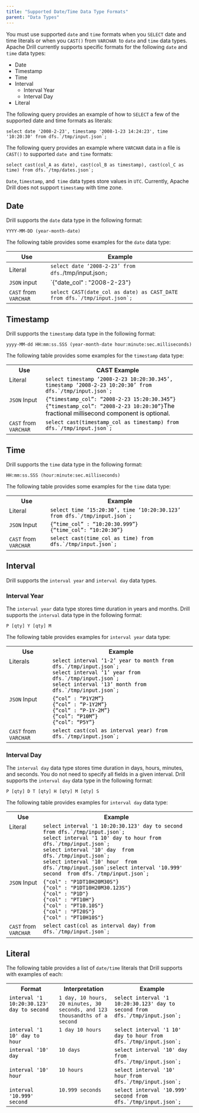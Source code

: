 ```yaml
---
title: "Supported Date/Time Data Type Formats"
parent: "Data Types"
---
```

You must use supported `date` and `time` formats when you `SELECT` date and
time literals or when you `CAST()` from `VARCHAR `to `date` and `time` data
types. Apache Drill currently supports specific formats for the following
`date` and `time` data types:

  * Date
  * Timestamp
  * Time
  * Interval
    * Interval Year
    * Interval Day
  * Literal

The following query provides an example of how to `SELECT` a few of the
supported date and time formats as literals:

    select date '2008-2-23', timestamp '2008-1-23 14:24:23', time '10:20:30' from dfs.`/tmp/input.json`;

The following query provides an example where `VARCHAR` data in a file is
`CAST()` to supported `date `and `time` formats:

    select cast(col_A as date), cast(col_B as timestamp), cast(col_C as time) from dfs.`/tmp/dates.json`;

`Date`, t`imestamp`, and` time` data types store values in `UTC`. Currently,
Apache Drill does not support `timestamp` with time zone.

## Date

Drill supports the `date` data type in the following format:

    YYYY-MM-DD (year-month-date)

The following table provides some examples for the `date` data type:

  | Use | Example |
  | --- | ------- |
  |Literal| `select date ‘2008-2-23’ from dfs.`/tmp/input.json`;`|
  |`JSON` input | `{"date_col" : "2008-2-23"} 
  | `CAST` from `VARCHAR`| `` select CAST(date_col as date) as CAST_DATE from dfs.`/tmp/input.json`; ``|

## Timestamp

Drill supports the `timestamp` data type in the following format:

    yyyy-MM-dd HH:mm:ss.SSS (year-month-date hour:minute:sec.milliseconds)

The following table provides some examples for the `timestamp` data type:

<table>
 <tbody>
  <tr>
   <th>Use</th>
   <th>CAST Example</th>
  </tr>
  <tr>
   <td valign="top">Literal</td>
   <td valign="top"><code><span style="color: rgb(0,0,0);">select timestamp ‘2008-2-23 10:20:30.345’, timestamp ‘2008-2-23 10:20:30’ from dfs.`/tmp/input.json`;</span></code>
   </td></tr>
  <tr>
   <td colspan="1" valign="top"><code>JSON</code> Input</td>
   <td colspan="1" valign="top"><code><span style="color: rgb(0,0,0);">{“timestamp_col”: “2008-2-23 15:20:30.345”}<br /></span><span style="color: rgb(0,0,0);">{“timestamp_col”: “2008-2-23 10:20:30”}</span></code><span style="color: rgb(0,0,0);">The fractional millisecond component is optional.</span></td>
   </tr>
   <tr>
    <td colspan="1" valign="top"><code>CAST</code> from <code>VARCHAR</code></td>
    <td colspan="1" valign="top"><code><span style="color: rgb(0,0,0);">select cast(timestamp_col as timestamp) from dfs.`/tmp/input.json`; </span></code></td>
   </tr>
  </tbody>
 </table>

## Time

Drill supports the `time` data type in the following format:

    HH:mm:ss.SSS (hour:minute:sec.milliseconds)

The following table provides some examples for the `time` data type:

<table><tbody><tr>
  <th>Use</th>
  <th>Example</th>
  </tr>
  <tr>
   <td valign="top">Literal</td>
   <td valign="top"><code><span style="color: rgb(0,0,0);">select time ‘15:20:30’, time ‘10:20:30.123’ from dfs.`/tmp/input.json`;</span></code></td>
  </tr>
  <tr>
  <td colspan="1" valign="top"><code>JSON</code> Input</td>
  <td colspan="1" valign="top"><code><span style="color: rgb(0,0,0);">{“time_col” : “10:20:30.999”}<br /></span><span style="color: rgb(0,0,0);">{“time_col”: “10:20:30”}</span></code></td>
 </tr>
 <tr>
  <td colspan="1" valign="top"><code>CAST</code> from <code>VARCHAR</code></td>
  <td colspan="1" valign="top"><code><span style="color: rgb(0,0,0);">select cast(time_col as time) from dfs.`/tmp/input.json`;</span></code></td>
</tr></tbody>
</table>

## Interval

Drill supports the `interval year` and `interval day` data types.

### Interval Year

The `interval year` data type stores time duration in years and months. Drill
supports the `interval` data type in the following format:

    P [qty] Y [qty] M

The following table provides examples for `interval year` data type:

<table ><tbody><tr>
<th>Use</th>
<th>Example</th></tr>
  <tr>
    <td valign="top">Literals</td>
    <td valign="top"><code><span style="color: rgb(0,0,0);">select interval ‘1-2’ year to month from dfs.`/tmp/input.json`;<br /></span><span style="color: rgb(0,0,0);">select interval ‘1’ year from dfs.`/tmp/input.json`;<br /></span><span style="color: rgb(0,0,0);">select interval '13’ month from dfs.`/tmp/input.json`;</span></code></td></tr><tr>
    <td colspan="1" valign="top"><code>JSON</code> Input</td>
    <td colspan="1" valign="top"><code><span style="color: rgb(0,0,0);">{“col” : “P1Y2M”}<br /></span><span style="color: rgb(0,0,0);">{“col” : “P-1Y2M”}<br /></span><span style="color: rgb(0,0,0);">{“col” : “P-1Y-2M”}<br /></span><span style="color: rgb(0,0,0);">{“col”: “P10M”}<br /></span><span style="color: rgb(0,0,0);">{“col”: “P5Y”}</span></code></td>
  </tr>
  <tr>
    <td colspan="1" valign="top"><code>CAST</code> from <code>VARCHAR</code></td>
    <td colspan="1" valign="top"><code><span style="color: rgb(0,0,0);">select cast(col as interval year) from dfs.`/tmp/input.json`;</span></code></td>
  </tr>
  </tbody></table> 

### Interval Day

The `interval day` data type stores time duration in days, hours, minutes, and
seconds. You do not need to specify all fields in a given interval. Drill
supports the `interval day` data type in the following format:

    P [qty] D T [qty] H [qty] M [qty] S

The following table provides examples for `interval day` data type:

<table><tbody><tr><th>Use</th><th>Example</th></tr><tr><td valign="top">Literal</td><td valign="top"><code><span style="color: rgb(0,0,0);">select interval '1 10:20:30.123' day to second from dfs.`/tmp/input.json`;<br /></span><span style="color: rgb(0,0,0);">select interval '1 10' day to hour from dfs.`/tmp/input.json`;<br /></span><span style="color: rgb(0,0,0);">select interval '10' day  from dfs.`/tmp/input.json`;<br /></span><span style="color: rgb(0,0,0);">select interval '10' hour  from dfs.`/tmp/input.json`;</span></code><code><span style="color: rgb(0,0,0);">select interval '10.999' second  from dfs.`/tmp/input.json`;</span></code></td></tr><tr><td colspan="1" valign="top"><code>JSON</code> Input</td><td colspan="1" valign="top"><code><span style="color: rgb(0,0,0);">{&quot;col&quot; : &quot;P1DT10H20M30S&quot;}<br /></span><span style="color: rgb(0,0,0);">{&quot;col&quot; : &quot;P1DT10H20M30.123S&quot;}<br /></span><span style="color: rgb(0,0,0);">{&quot;col&quot; : &quot;P1D&quot;}<br /></span><span style="color: rgb(0,0,0);">{&quot;col&quot; : &quot;PT10H&quot;}<br /></span><span style="color: rgb(0,0,0);">{&quot;col&quot; : &quot;PT10.10S&quot;}<br /></span><span style="color: rgb(0,0,0);">{&quot;col&quot; : &quot;PT20S&quot;}<br /></span><span style="color: rgb(0,0,0);">{&quot;col&quot; : &quot;PT10H10S&quot;}</span></code></td></tr><tr><td colspan="1" valign="top"><code>CAST</code> from <code>VARCHAR</code></td><td colspan="1" valign="top"><code><span style="color: rgb(0,0,0);">select cast(col as interval day) from dfs.`/tmp/input.json`;</span></code></td></tr></tbody></table></div> 

## Literal

The following table provides a list of `date/time` literals that Drill
supports with examples of each:

<table ><tbody><tr><th >Format</th><th colspan="1" >Interpretation</th><th >Example</th></tr><tr><td colspan="1" valign="top"><code><span style="color: rgb(0,0,0);">interval '1 10:20:30.123' day to second</span></code></td><td colspan="1" valign="top"><code>1 day, 10 hours, 20 minutes, 30 seconds, and 123 thousandths of a second</code></td><td colspan="1" valign="top"><code><span style="color: rgb(0,0,0);">select interval '1 10:20:30.123' day to second from dfs.`/tmp/input.json`;</span></code></td></tr><tr><td colspan="1" valign="top"><code><span style="color: rgb(0,0,0);">interval '1 10' day to hour</span></code></td><td colspan="1" valign="top"><code>1 day 10 hours</code></td><td colspan="1" valign="top"><code><span style="color: rgb(0,0,0);">select interval '1 10' day to hour from dfs.`/tmp/input.json`;</span></code></td></tr><tr><td colspan="1" valign="top"><code><span style="color: rgb(0,0,0);">interval '10' day</span></code></td><td colspan="1" valign="top"><code>10 days</code></td><td colspan="1" valign="top"><code><span style="color: rgb(0,0,0);">select interval '10' day from dfs.`/tmp/input.json`;</span></code></td></tr><tr><td colspan="1" valign="top"><code><span style="color: rgb(0,0,0);">interval '10' hour</span></code></td><td colspan="1" valign="top"><code>10 hours</code></td><td colspan="1" valign="top"><code><span style="color: rgb(0,0,0);">select interval '10' hour from dfs.`/tmp/input.json`;</span></code></td></tr><tr><td colspan="1" valign="top"><code><span style="color: rgb(0,0,0);">interval '10.999' second</span></code></td><td colspan="1" valign="top"><code>10.999 seconds</code></td><td colspan="1" valign="top"><code><span style="color: rgb(0,0,0);">select interval '10.999' second from dfs.`/tmp/input.json`; </span></code></td></tr></tbody></table></div>



